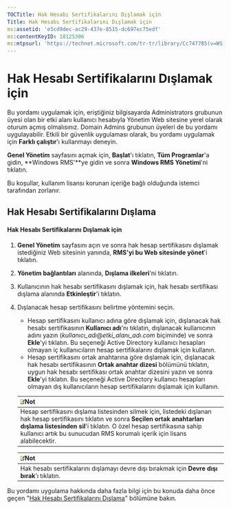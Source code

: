 ```yaml
---
TOCTitle: Hak Hesabı Sertifikalarını Dışlamak için
Title: Hak Hesabı Sertifikalarını Dışlamak için
ms:assetid: 'e5cd9dec-ac29-437e-8515-dc697ec75edf'
ms:contentKeyID: 18125306
ms:mtpsurl: 'https://technet.microsoft.com/tr-tr/library/Cc747785(v=WS.10)'
---
```


Hak Hesabı Sertifikalarını Dışlamak için
========================================

Bu yordamı uygulamak için, eriştiğiniz bilgisayarda Administrators grubunun üyesi olan bir etki alanı kullanıcı hesabıyla Yönetim Web sitesine yerel olarak oturum açmış olmalısınız. Domain Admins grubunun üyeleri de bu yordamı uygulayabilir. Etkili bir güvenlik uygulaması olarak, bu yordamı uygulamak için **Farklı çalıştır**'ı kullanmayı deneyin.

**Genel Yönetim** sayfasını açmak için, **Başlat**'ı tıklatın, **Tüm Programlar**'a gidin, **Windows RMS'**ye gidin ve sonra **Windows RMS Yönetimi**'ni tıklatın.

Bu koşullar, kullanım lisansı korunan içeriğe bağlı olduğunda istemci tarafından zorlanır.

Hak Hesabı Sertifikalarını Dışlama
----------------------------------

#### Hak Hesabı Sertifikalarını Dışlamak için

1.  **Genel Yönetim** sayfasını açın ve sonra hak hesap sertifikasını dışlamak istediğiniz Web sitesinin yanında, **RMS'yi bu Web sitesinde yönet**'i tıklatın.

2.  **Yönetim bağlantıları** alanında, **Dışlama ilkeleri**'ni tıklatın.

3.  Kullanıcının hak hesabı sertifikasını dışlamak için, hak hesabı sertifikası dışlama alanında **Etkinleştir**'i tıklatın.

4.  Dışlanacak hesap sertifikasını belirtme yöntemini seçin.

    -   Hesap sertifikasını kullanıcı adına göre dışlamak için, dışlanacak hak hesabı sertifikasının **Kullanıcı adı**'nı tıklatın, dışlanacak kullanıcının adını yazın (*kullanıcı\_adı*@*etki\_alanı\_adı.com* biçiminde) ve sonra **Ekle**'yi tıklatın. Bu seçeneği Active Directory kullanıcı hesapları olmayan iç kullanıcıların hesap sertifikalarını dışlamak için kullanın.
    -   Hesap sertifikasını ortak anahtarına göre dışlamak için, dışlanacak hak hesabı sertifikasının **Ortak anahtar dizesi** bölümünü tıklatın, uygun hak hesabı sertifikası ortak anahtar dizesini yazın ve sonra **Ekle**'yi tıklatın. Bu seçeneği Active Directory kullanıcı hesapları olmayan dış kullanıcıların hesap sertifikalarını dışlamak için kullanın.

    | ![](images/Cc747785.note(WS.10).gif)Not                                                                                                                                                                                                                             |
    |--------------------------------------------------------------------------------------------------------------------------------------------------------------------------------------------------------------------------------------------------------------------------------------------------|
    | Hesap sertifikasını dışlama listesinden silmek için, listedeki dışlanan hak hesap sertifikasını tıklatın ve sonra **Seçilen ortak anahtarları dışlama listesinden sil**'i tıklatın. O özel hesap sertifikasına sahip kullanıcı artık bu sunucudan RMS korumalı içerik için lisans alabilecektir. |

    | ![](images/Cc747785.note(WS.10).gif)Not                           |
    |------------------------------------------------------------------------------------------------|
    | Hak hesabı sertifikalarını dışlamayı devre dışı bırakmak için **Devre dışı bırak**'ı tıklatın. |

Bu yordamı uygulama hakkında daha fazla bilgi için bu konuda daha önce geçen "[Hak Hesabı Sertifikalarını Dışlama](https://technet.microsoft.com/cba5e901-942c-4d06-9865-e6c4648c95e6)" bölümüne bakın.
